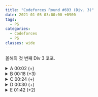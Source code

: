 ```yaml
---
title: "Codeforces Round #693 (Div. 3)"
date: 2021-01-05 03:00:00 +0900
tags:
  - PS
categories:
  - Codeforces
  - PS
classes: wide
---
```


<script type="text/javascript" 
src="https://cdn.mathjax.org/mathjax/latest/MathJax.js?config=TeX-AMS_HTML">
</script>

올해의 첫 번째 Div 3 코포.

<details>
<summary>A 00:02 (+)</summary>

<div markdown="1">

## A. Cards for Friends

매우 쉬운 문제.

$$w$$ 와 $$h$$를 2로 나누어 떨어지지 않을때까지 나누면서 한 값을 2씩 계속 곱해준다. 이 값이 최대로 만들 수 있는 조각 개수이고 이 값보다 $$n$$이 작거나 같으면 Yes, 아니면 No를 출력하면 된다.

```cpp
#include <iostream>

int main(void)
{
    std::cin.tie(0);
    std::ios_base::sync_with_stdio(false);

    int T;
    std::cin >> T;

    while (T--)
    {
        int w, h, n;
        std::cin >> w >> h >> n;

        int cnt = 1;

        while ((w % 2) == 0)
        {
            w >>= 1;
            cnt *= 2;
        }
        while ((h % 2) == 0)
        {
            h >>= 1;
            cnt *= 2;
        }
        if (cnt >= n)
        {
            std::cout << "yes\n";
        }
        else
        {
            std::cout << "no\n";
        }
    }

    return 0;
}
```

</div>
</details>

<details>
<summary>B 00:18 (+3)</summary>

<div markdown="1">

## B. Fair Division

뇌절 #1

들어오는 입력의 합, 1의 개수, 2의 개수를 세 준다음, 2의 개수가 홀수이면 1 2개를 이용해 균형을 맞춰 준 후, 1을 다시 균형있게 배분 해주면 된다.

```cpp
#include <iostream>

int main(void)
{
    std::cin.tie(0);
    std::ios_base::sync_with_stdio(false);

    int T;
    std::cin >> T;
    while (T--)
    {
        int N;
        std::cin >> N;
        int x;
        int sum = 0;
        int one = 0;
        int two = 0;
        for (int i = 0; i < N; i++)
        {
            std::cin >> x;
            sum += x;
            one += (x == 1);
            two += (x == 2);
        }
        if (two % 2 && one >= 2)
        {
            two++;
            one -= 2;
        }

        one %= 2;
        two %= 2;

        bool valid = true;
        if (sum % 2)
            valid = false;
        if (one % 2)
            valid = false;
        if (two % 2)
            valid = false;

        std::cout << ((valid) ? "yes\n" : "no\n");
    }

    return 0;
}
```

</div>
</details>

<details>
<summary>C 00:24 (+)</summary>

<div markdown="1">

## C. Long Jumps

이 문제 또한 쉽다. 모든 인덱스에 대해서 dfs를 돌려주면 된다. 최적화를 위해 $$dp$$ 배열을 이용하자.

```cpp
#include <iostream>

typedef long long ll;
ll dp[202020];
ll arr[202020];

int N;

ll dfs(int node)
{
    if (node >= N)
        return 0;
    if (dp[node])
        return dp[node];
    return dp[node] = arr[node] + dfs(node + arr[node]);
}

int main(void)
{
    std::cin.tie(0);
    std::ios_base::sync_with_stdio(false);

    int T;
    std::cin >> T;
    while (T--)
    {
        std::cin >> N;

        std::fill_n(dp, N, 0);

        for (int i = 0; i < N; i++)
        {
            std::cin >> arr[i];
        }

        ll max = 0;
        for (int i = 0; i < N; i++)
        {
            max = std::max(max, dfs(i));
        }

        std::cout << max << "\n";
    }

    return 0;
}
```

</div>
</details>

<details>
<summary>D 00:30 (+)</summary>

<div markdown="1">

## D. Even-Odd Game

문제에서 시키는 대로 나이브하게 구현하면 된다. 다만, 최적의 방법을 생각해내기 어려울 수도 있다.

최적의 방법은 항상 모든 수 중에서 가장 큰 수를 고르는 것이다.

```cpp
#include <iostream>
#include <queue>

typedef long long ll;

int main(void)
{
    std::cin.tie(0);
    std::ios_base::sync_with_stdio(false);

    int T;
    std::cin >> T;
    while (T--)
    {
        std::priority_queue<ll> nums;

        int N;
        std::cin >> N;

        ll x;
        for (int i = 0; i < N; i++)
        {
            std::cin >> x;
            nums.push(x);
        }

        ll a = 0, b = 0;

        for (int i = 1; i <= N; i++)
        {
            x = nums.top();
            nums.pop();
            if (i % 2) // Alice turn
            {
                if (x % 2 == 0)
                {
                    a += x;
                }
            }
            else
            {
                if (x % 2 == 1)
                {
                    b += x;
                }
            }
        }

        if (a == b)
        {
            std::cout << "Tie\n";
        }
        else if (a > b)
        {
            std::cout << "Alice\n";
        }
        else
        {
            std::cout << "Bob\n";
        }
    }

    return 0;
}
```

</div>
</details>


<details>
<summary>E 01:42 (+2)</summary>

<div markdown="1">

## E. Correct Placement

주어지는 순서쌍 $$(h,w)$$ 대신 $$(max(h,w),min(h,w))$$ 를 이용해서 문제를 풀어도 일반성을 잃지 않는다.

입력받은 순서쌍($$(x,y)$$ 라 표현한다)을 정렬해서 하나씩 꺼내본다고 하자.  
그러면 $$x$$값이 작은 것 부터, $$x$$ 값이 같다면 $$y$$값이 작은 것 부터 확인하게 된다.

이 점을 이용해서 문제를 쉽게 해결 할 수 있다. 

만약 꺼낸 $$x'$$의 값이 그 전의 $$x$$의 값과 다르다면 $$x' > x$$인 것이므로 우리는 $$y$$가 조건을 만족하는지만 확인하면 된다.

출력은 가능한 경우 중 아무거나 출력해도 되기 때문에, $$0$$ ~ $$x-1$$ 에서의 $$y$$의 최솟값을 저장해두면, 이 값과의 비교를 통해 해당 점이 조건을 만족하는 지의 여부를 판단 할 수 있다. 

```cpp
#include <iostream>
#include <vector>
#include <algorithm>

int ans[202020];

typedef struct
{
    int x, y, idx;
} myClass;

int main(void)
{
    std::cin.tie(0);
    std::ios_base::sync_with_stdio(false);

    int T;
    std::cin >> T;
    while (T--)
    {
        int N;
        std::cin >> N;
        std::vector<std::pair<std::pair<int, int>, int>> v;
        std::vector<std::pair<int, int>> vv;

        int x, y;
        for (int i = 0; i < N; i++)
        {
            std::cin >> x >> y;
            v.push_back({ {std::max(x, y), std::min(x, y)}, i + 1});
        }

        std::sort(v.begin(), v.end());

        myClass now = {0, 2147483647, 0};
        myClass buf = {0, 2147483647, 0};

        for (int i = 0; i < N; i++)
        {
            x = v[i].first.first;
            y = v[i].first.second;
            if (x != buf.x && buf.idx != 0)
            {
                now = buf;
                buf = {0, 2147483647, 0};
            }
            if (x > now.x && y > now.y)
            {
                ans[v[i].second] = now.idx;
            }
            else
            {
                ans[v[i].second] = -1;
                if (y < now.y && y < buf.y)
                {
                    buf = {x,y,v[i].second};
                }
            }
        }

        for (int i = 1; i <= N; i++)
        {
            std::cout << ans[i] << " ";
        }
        std::cout << "\n";
    }

    return 0;
}
```

</div>
</details>